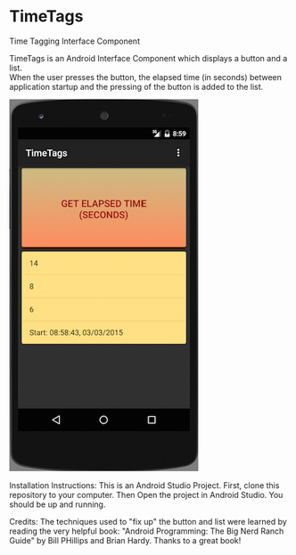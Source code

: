 # TimeTags
Time Tagging Interface Component

TimeTags is an Android Interface Component which displays a button and a list.  
When the user presses the button, the elapsed time (in seconds) between application startup and the pressing of the button is added to the list.

![Alt text](https://github.com/lapatri/TimeTags/blob/master/TimeTags_ScreenShot%20.png "Screen Shot")

Installation Instructions:
This is an Android Studio Project.
First, clone this repository to your computer. Then Open the project in Android Studio. You should be up and running.

Credits:
The techniques used to "fix up" the button and list were learned by reading the very helpful book: "Android Programming: The Big Nerd Ranch Guide" by Bill PHillips and Brian Hardy. Thanks to a great book!
